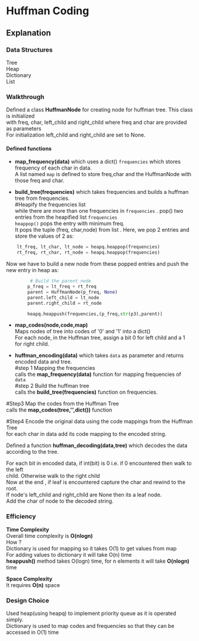 # Huffman Coding  
## Explanation  
  

### Data Structures  
Tree  
Heap  
Dictionary  
List  


### Walkthrough  
  
Defined a class **HuffmanNode** for creating node for huffman tree. This class is initialized  
with freq, char, left_child and right_child where freq and char are provided as parameters  
For initialization left_child and right_child are set to None.  
  

  
#### Defined functions  
-  **map_frequency(data)** which uses a dict() `frequencies` which stores  
frequency of each char in data.  
  A list named `map` is defined to store freq,char and the HuffmanNode with those freq and char.  
    

- **build_tree(frequencies)** which takes frequencies and builds a huffman tree from frequencies.  
#Heapify the frequencies list  
while there are more than one frequencies in `frequencies` .
pop() two entries from the heapified list `frequencies`   
`heappop()` pops the entry with minimum freq.  
It pops the tuple (freq, char,node) from list . 
Here, we pop 2 entries and store the values of 2 as:  
```python
    lt_freq, lt_char, lt_node = heapq.heappop(frequencies)
    rt_freq, rt_char, rt_node = heapq.heappop(frequencies)
```  
Now we have to build a new node from these popped entries and push the new entry in heap as:  
```python
         # Build the parent node
        p_freq = lt_freq + rt_freq
        parent = HuffmanNode(p_freq, None)
        parent.left_child = lt_node
        parent.right_child = rt_node

        heapq.heappush(frequencies,(p_freq,str(p3),parent))
```
  
- **map_codes(node,code,map)**  
Maps nodes of tree into codes of '0' and '1' into a dict()  
For each node, in the Huffman tree, assign a bit 0 for left child and a 1 for right child.   



- **huffman_encoding(data)** which takes `data` as parameter and returns  
encoded data and tree.  
#step 1 Mapping the frequencies  
calls the **map_frequency(data)** function for mapping frequencies of `data`  
#step 2 Build the huffman tree  
calls the **build_tree(frequencies)** function on frequencies. 
  
#Step3 Map the codes from the Huffman Tree  
calls the **map_codes(tree,'',dict())** function  

#Step4 Encode the original data using the code mappings from the Huffman Tree  
for each char in data add its code mapping to the encoded string.  
  


Defined a function **huffman_decoding(data,tree)** which decodes the data according to the tree.  
  
For each bit in encoded data, if int(bit) is 0 i.e. if 0 encountered then walk to the left  
child. Otherwise walk to the right child  
Now at the end , if leaf is encountered capture the char and rewind to the root.  
If node's left_child and right_child are None then its a leaf node.  
Add the char of node to the decoded string.  
  

  


### Efficiency  
**Time Complexity**  
Overall time complexity is **O(nlogn)**  
How ?  
Dictionary is used for mapping so it takes O(1) to get values from map  
For adding values to dictionary it will take O(n) time  
**heappush()** method takes O(logn) time, for n elements it will take **O(nlogn)** time  
  
**Space Complexity**  
It requires **O(n)** space  
  
  
### Design Choice  
Used heap(using heapq) to implement priority queue as it is operated simply.  
Dictionary is used to map codes and frequencies so that they can be accessed in O(1) time  
  
